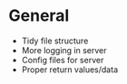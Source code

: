 # General

* Tidy file structure
* More logging in server
* Config files for server
* Proper return values/data